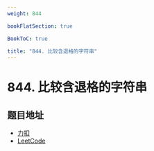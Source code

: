 ```yaml
---
weight: 844

bookFlatSection: true

BookToC: true

title: "844. 比较含退格的字符串"
---
```


# 844. 比较含退格的字符串

## 题目地址

+ [力扣](https://leetcode.cn/problems/backspace-string-compare/)
+ [LeetCode](https://leetcode.com/problems/backspace-string-compare/)
